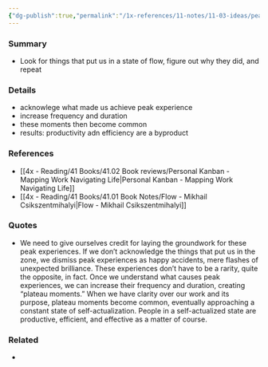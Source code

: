 ```yaml
---
{"dg-publish":true,"permalink":"/1x-references/11-notes/11-03-ideas/peak-experiences/","title":"Peak experiences","noteIcon":""}
---
```



### Summary
- Look for things that put us in a state of flow, figure out why they did, and repeat

### Details
- acknowlege what made us achieve peak experience
- increase frequency and duration
- these moments then become common
- results: productivity adn efficiency are a byproduct

### References
- [[4x - Reading/41 Books/41.02 Book reviews/Personal Kanban - Mapping Work Navigating Life\|Personal Kanban - Mapping Work Navigating Life]]
- [[4x - Reading/41 Books/41.01 Book Notes/Flow - Mikhail Csikszentmihalyi\|Flow - Mikhail Csikszentmihalyi]]

### Quotes
- We need to give ourselves credit for laying the groundwork for these peak experiences. If we don’t acknowledge the things that put us in the zone, we dismiss peak experiences as happy accidents, mere flashes of unexpected brilliance. These experiences don’t have to be a rarity, quite the opposite, in fact. Once we understand what causes peak experiences, we can increase their frequency and duration, creating “plateau moments.” When we have clarity over our work and its purpose, plateau moments become common, eventually approaching a constant state of self-actualization. People in a self-actualized state are productive, efficient, and effective as a matter of course.


### Related
- 